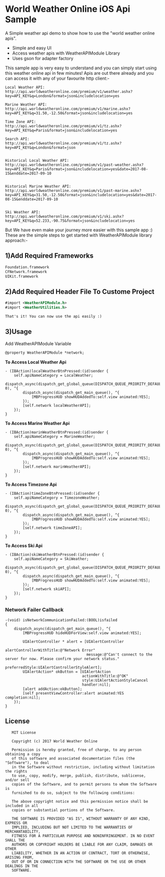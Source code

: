 
World Weather Online iOS Api Sample
============

A Simple weather api demo to show how to use the "world weather online apis".

 * Simple and easy UI 
 * Access weather apis with WeatherAPIModule Library
 * Uses gson for adapter factory

This sample app is very easy to understand and you can simply
start using this weather online api in few minutes!
Apis are out there already and you can access it with any of
your favourite http client:-

    Local Weather API:
    http://api.worldweatheronline.com/premium/v1/weather.ashx?key=API_KEY&q=London&format=json&includelocation=yes
		
    Marine Weather API:
    http://api.worldweatheronline.com/premium/v1/marine.ashx?key=API_KEY&q=31.50,-12.50&format=json&includelocation=yes  
         
    Time Zone API:
    http://api.worldweatheronline.com/premium/v1/tz.ashx?key=API_KEY&q=Paris&format=json&includelocation=yes      
       
    Search API:
    http://api.worldweatheronline.com/premium/v1/tz.ashx?key=API_KEY&q=London&format=json          
      

    Historical Local Weather API:
    http://api.worldweatheronline.com/premium/v1/past-weather.ashx?key=API_KEY&q=Paris&format=json&includelocation=yes&date=2017-08-15&enddate=2017-09-10     
      

    Historical Marine Weather API:
    http://api.worldweatheronline.com/premium/v1/past-marine.ashx?key=API_KEY&q=31.50,-12.50&format=json&includelocation=yes&date=2017-08-15&enddate=2017-09-10       
     
	
    Ski Weather API:
    http://api.worldweatheronline.com/premium/v1/ski.ashx?key=API_KEY&q=52.233,-90.75&format=json&includelocation=yes  	
  	
But We have even make your journey more easier with this sample app :)  	
These are the simple steps to get started with WeatherAPIModule library approach:-

1)Add Required Frameworks
-------
```xml
Foundation.framework
CFNetwork.framework
UIKit.framework
```
2)Add Required Header File To Custome Project 
-------
```xml
#import <WeatherAPIModule.h>
#import <WeatherUtilities.h>

That's it! You can now use the api easily :)
```
3)Usage
-----------
Add WeatherAPIModule Variable 
```xml
@property WeatherAPIModule *network;
```

__To Access Local Weather Api__
```objective c
- (IBAction)localWeatherBtnPressed:(id)sender {
    self.apiNameCategory = LocalWeather;
    dispatch_async(dispatch_get_global_queue(DISPATCH_QUEUE_PRIORITY_DEFAULT, 0), ^{
        dispatch_async(dispatch_get_main_queue(), ^{
            [MBProgressHUD showHUDAddedTo:self.view animated:YES];
        });
        [self.network localWeatherAPI];
    });
}
```
__To Access Marine Weather Api__
```objective c
- (IBAction)marinWeatherBtnPressed:(id)sender {
    self.apiNameCategory = MarineWeather;
    dispatch_async(dispatch_get_global_queue(DISPATCH_QUEUE_PRIORITY_DEFAULT, 0), ^{
        dispatch_async(dispatch_get_main_queue(), ^{
            [MBProgressHUD showHUDAddedTo:self.view animated:YES];
        });
        [self.network marinWeatherAPI];
    });
}
```
__To Access Timezone Api__
```objective c
- (IBAction)timeZoneBtnPressed:(id)sender {
    self.apiNameCategory = TimezoneWeather;
    dispatch_async(dispatch_get_global_queue(DISPATCH_QUEUE_PRIORITY_DEFAULT, 0), ^{
        dispatch_async(dispatch_get_main_queue(), ^{
            [MBProgressHUD showHUDAddedTo:self.view animated:YES];
        });
        [self.network timeZoneAPI];
    });
}
```
__To Access Ski Api__
```objective c
- (IBAction)skiWeatherBtnPressed:(id)sender {
    self.apiNameCategory = SkiWeather;
    dispatch_async(dispatch_get_global_queue(DISPATCH_QUEUE_PRIORITY_DEFAULT, 0), ^{
        dispatch_async(dispatch_get_main_queue(), ^{
            [MBProgressHUD showHUDAddedTo:self.view animated:YES];
        });
        [self.network skiAPI];
    });
}
```
### Network Failer Callback
```objective c
-(void) isNetworkCommunicationFailed:(BOOL)isfailed
{
    dispatch_async(dispatch_get_main_queue(), ^{
        [MBProgressHUD hideHUDForView:self.view animated:YES];
        
        UIAlertController * alert = [UIAlertController
                                     alertControllerWithTitle:@"Network Error"
                                     message:@"Can't connect to the server for now. Please confirm your network status."
                                     preferredStyle:UIAlertControllerStyleAlert];
        UIAlertAction* okButton = [UIAlertAction
                                   actionWithTitle:@"OK"
                                   style:UIAlertActionStyleCancel
                                   handler:nil];
        [alert addAction:okButton];
        [self presentViewController:alert animated:YES completion:nil];
    });
}
```

License
-------
       MIT License
       
       Copyright (c) 2017 World Weather Online
       
       Permission is hereby granted, free of charge, to any person obtaining a copy
       of this software and associated documentation files (the "Software"), to deal
       in the Software without restriction, including without limitation the rights
       to use, copy, modify, merge, publish, distribute, sublicense, and/or sell
       copies of the Software, and to permit persons to whom the Software is
       furnished to do so, subject to the following conditions:
       
       The above copyright notice and this permission notice shall be included in all
       copies or substantial portions of the Software.
       
       THE SOFTWARE IS PROVIDED "AS IS", WITHOUT WARRANTY OF ANY KIND, EXPRESS OR
       IMPLIED, INCLUDING BUT NOT LIMITED TO THE WARRANTIES OF MERCHANTABILITY,
       FITNESS FOR A PARTICULAR PURPOSE AND NONINFRINGEMENT. IN NO EVENT SHALL THE
       AUTHORS OR COPYRIGHT HOLDERS BE LIABLE FOR ANY CLAIM, DAMAGES OR OTHER
       LIABILITY, WHETHER IN AN ACTION OF CONTRACT, TORT OR OTHERWISE, ARISING FROM,
       OUT OF OR IN CONNECTION WITH THE SOFTWARE OR THE USE OR OTHER DEALINGS IN THE
       SOFTWARE.
